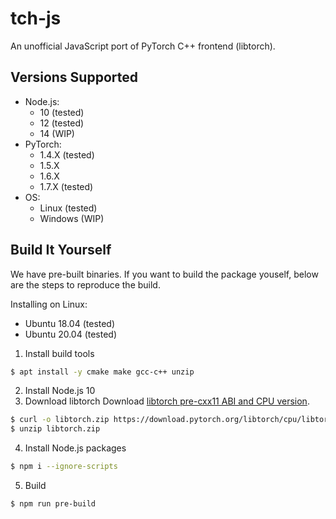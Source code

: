 # tch-js

An unofficial JavaScript port of PyTorch C++ frontend (libtorch).

## Versions Supported

- Node.js:
  - 10 (tested)
  - 12 (tested)
  - 14 (WIP)
- PyTorch:
  - 1.4.X (tested)
  - 1.5.X
  - 1.6.X
  - 1.7.X (tested)
- OS:
  - Linux (tested)
  - Windows (WIP)

## Build It Yourself

We have pre-built binaries. If you want to build the package youself, below are
the steps to reproduce the build.

Installing on Linux:
- Ubuntu 18.04 (tested)
- Ubuntu 20.04 (tested)

1. Install build tools

```sh
$ apt install -y cmake make gcc-c++ unzip
```

2. Install Node.js 10
3. Download libtorch
Download [libtorch pre-cxx11 ABI and CPU version](https://pytorch.org/get-started/locally/#start-locally).

```sh
$ curl -o libtorch.zip https://download.pytorch.org/libtorch/cpu/libtorch-shared-with-deps-1.7.1%2Bcpu.zip
$ unzip libtorch.zip
```

4. Install Node.js packages

```sh
$ npm i --ignore-scripts
```

5. Build

```sh
$ npm run pre-build
```
